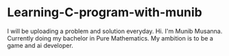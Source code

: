 # Learning-C-program-with-munib
I will be uploading a problem and solution everyday.
Hi. I'm Munib Musanna. Currently doing my bachelor in Pure Mathematics. My ambition is to be a game and ai developer.
